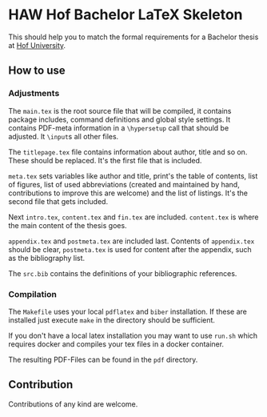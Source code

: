 # HAW Hof Bachelor LaTeX Skeleton

This should help you to match the formal requirements for a Bachelor thesis at [Hof University](https://www.hof-university.de "University Homepage").

## How to use

### Adjustments

The `main.tex` is the root source file that will be compiled, it contains package includes, command definitions and global style settings. It contains PDF-meta information in a `\hypersetup` call that should be adjusted.
It `\input`s all other files.

The `titlepage.tex` file contains information about author, title and so on. These should be replaced.
It's the first file that is included.

`meta.tex` sets variables like author and title, print's the table of contents, list of figures, list of used abbreviations (created and maintained by hand, contributions to improve this are welcome) and the list of listings.
It's the second file that gets included.

Next `intro.tex`, `content.tex` and `fin.tex` are included. `content.tex` is where the main content of the thesis goes.

`appendix.tex` and `postmeta.tex` are included last. Contents of `appendix.tex` should be clear, `postmeta.tex` is used for content after the appendix, such as the bibliography list.

The `src.bib` contains the definitions of your bibliographic references.

### Compilation

The `Makefile` uses your local `pdflatex` and `biber` installation.
If these are installed just execute `make` in the directory should be sufficient.

If you don't have a local latex installation you may want to use `run.sh` which requires docker and compiles your tex files in a docker container.

The resulting PDF-Files can be found in the `pdf` directory.

## Contribution

Contributions of any kind are welcome.
